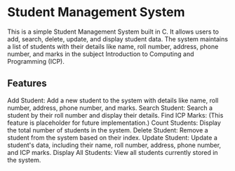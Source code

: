 # Student Management System

This is a simple Student Management System built in C. It allows users to add, search, delete, update, and display student data. The system maintains a list of students with their details like name, roll number, address, phone number, and marks in the subject Introduction to Computing and Programming (ICP).

## Features

Add Student: Add a new student to the system with details like name, roll number, address, phone number, and marks.
Search Student: Search a student by their roll number and display their details.
Find ICP Marks: (This feature is placeholder for future implementation.)
Count Students: Display the total number of students in the system.
Delete Student: Remove a student from the system based on their index.
Update Student: Update a student's data, including their name, roll number, address, phone number, and ICP marks.
Display All Students: View all students currently stored in the system.
